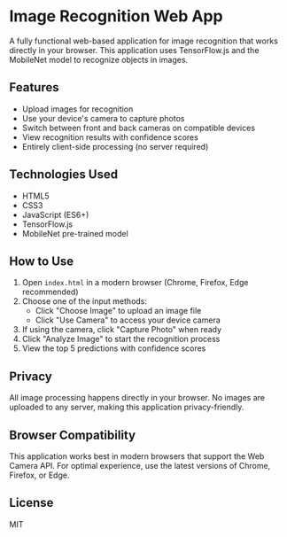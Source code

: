 # Image Recognition Web App

A fully functional web-based application for image recognition that works directly in your browser. This application uses TensorFlow.js and the MobileNet model to recognize objects in images.

## Features

- Upload images for recognition
- Use your device's camera to capture photos
- Switch between front and back cameras on compatible devices
- View recognition results with confidence scores
- Entirely client-side processing (no server required)

## Technologies Used

- HTML5
- CSS3
- JavaScript (ES6+)
- TensorFlow.js
- MobileNet pre-trained model

## How to Use

1. Open `index.html` in a modern browser (Chrome, Firefox, Edge recommended)
2. Choose one of the input methods:
   - Click "Choose Image" to upload an image file
   - Click "Use Camera" to access your device camera
3. If using the camera, click "Capture Photo" when ready
4. Click "Analyze Image" to start the recognition process
5. View the top 5 predictions with confidence scores

## Privacy

All image processing happens directly in your browser. No images are uploaded to any server, making this application privacy-friendly.

## Browser Compatibility

This application works best in modern browsers that support the Web Camera API. For optimal experience, use the latest versions of Chrome, Firefox, or Edge.

## License

MIT
